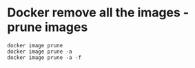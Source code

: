 # Docker remove all the images - prune images


```
docker image prune
docker image prune -a
docker image prune -a -f
```


